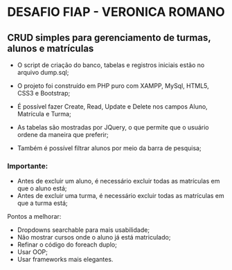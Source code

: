 # DESAFIO FIAP - VERONICA ROMANO

## CRUD simples para gerenciamento de turmas, alunos e matrículas

- O script de criação do banco, tabelas e registros iniciais estão no arquivo dump.sql;

- O projeto foi construído em PHP puro com XAMPP, MySql, HTML5, CSS3 e Bootstrap;

- É possível fazer Create, Read, Update e Delete nos campos Aluno, Matrícula e Turma;

- As tabelas são mostradas por JQuery, o que permite que o usuário ordene da maneira que preferir;

- Também é possível filtrar alunos por meio da barra de pesquisa;


### Importante:

- Antes de excluir um aluno, é necessário excluir todas as matrículas em que o aluno está;
- Antes de excluir uma turma, é necessário excluir todas as matrículas em que a turma está;


Pontos a melhorar:

- Dropdowns searchable para mais usabilidade;
- Não mostrar cursos onde o aluno já está matriculado;
- Refinar o código do foreach duplo;
- Usar OOP;
- Usar frameworks mais elegantes.
